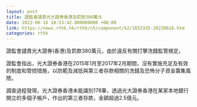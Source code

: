 ```yaml
---
layout: post
title: 證監會譴責光大證券香港及罰款380萬元
date: 2022-06-16 18:53:42.000000000 +08:00
link: https://news.rthk.hk/rthk/ch/component/k2/1653335-20220616.htm
categories: rthk
---
```


證監會譴責光大證券(香港)及罰款380萬元，由於違反有關打擊洗錢監管規定。

證監會指出，光大證券香港在2015年1月至2017年2月期間，沒有實施充足及有效的制度和管控措施，以防範及減低與第三者存款相關的洗錢及恐怖分子資金籌集風險。

調查過程發現，光大證券香港未能識別178筆，透過光大證券香港在某家本地銀行開立的多個子帳戶，作出的第三者存款，金額超過2.5億元。
